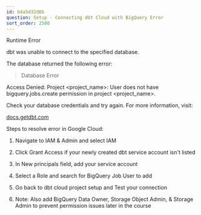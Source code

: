 ```yaml
---
id: b4a5d32d6b
question: Setup - Connecting dbt Cloud with BigQuery Error
sort_order: 2500
---
```


Runtime Error

dbt was unable to connect to the specified database.

The database returned the following error:

>Database Error

Access Denied: Project <project_name>: User does not have bigquery.jobs.create permission in project <project_name>.

Check your database credentials and try again. For more information, visit:

[docs.getdbt.com](https://docs.getdbt.com/docs/configure-your-profile)

Steps to resolve error in Google Cloud:

1. Navigate to IAM & Admin and select IAM

2. Click Grant Access if your newly created dbt service account isn't listed

3. In New principals field, add your service account

4. Select a Role and search for BigQuery Job User to add

5. Go back to dbt cloud project setup and Test your connection

6. Note: Also add BigQuery Data Owner, Storage Object Admin, & Storage Admin to prevent permission issues later in the course

